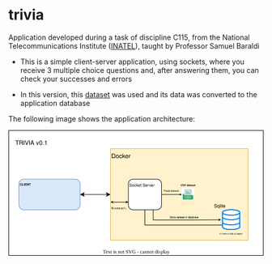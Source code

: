 # trivia

Application developed during a task of discipline C115, from the National Telecommunications Institute ([INATEL](https://inatel.br/home/)), taught by Professor Samuel Baraldi

- This is a simple client-server application, using sockets, where you receive 3 multiple choice questions and, after answering them, you can check your successes and errors

- In this version, this [dataset](https://www.kaggle.com/datasets/thedevastator/new-commonsenseqa-dataset-for-multiple-choice-qu?resource=download) was used and its data was converted to the application database

The following image shows the application architecture:

![Trivia](docs/TRIVIA.svg)